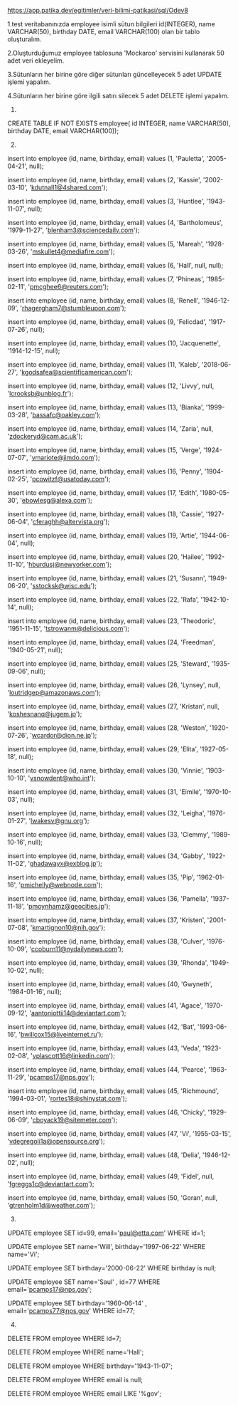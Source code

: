 https://app.patika.dev/egitimler/veri-bilimi-patikasi/sql/Odev8

1.test veritabanınızda employee isimli sütun bilgileri id(INTEGER), name VARCHAR(50), birthday DATE, email VARCHAR(100) olan bir tablo oluşturalım.

2.Oluşturduğumuz employee tablosuna 'Mockaroo' servisini kullanarak 50 adet veri ekleyelim.

3.Sütunların her birine göre diğer sütunları güncelleyecek 5 adet UPDATE işlemi yapalım.

4.Sütunların her birine göre ilgili satırı silecek 5 adet DELETE işlemi yapalım.

1.
CREATE TABLE  IF NOT EXISTS employee(
			id INTEGER,
			name VARCHAR(50),
			birthday DATE,
			email VARCHAR(100));
      
2.

insert into employee (id, name, birthday, email) values (1, 'Pauletta', '2005-04-21', null);

insert into employee (id, name, birthday, email) values (2, 'Kassie', '2002-03-10', 'kdutnall1@4shared.com');

insert into employee (id, name, birthday, email) values (3, 'Huntlee', '1943-11-07', null);

insert into employee (id, name, birthday, email) values (4, 'Bartholomeus', '1979-11-27', 'blenham3@sciencedaily.com');

insert into employee (id, name, birthday, email) values (5, 'Mareah', '1928-03-26', 'mskullet4@mediafire.com');

insert into employee (id, name, birthday, email) values (6, 'Hall', null, null);

insert into employee (id, name, birthday, email) values (7, 'Phineas', '1985-02-11', 'pmcghee6@reuters.com');

insert into employee (id, name, birthday, email) values (8, 'Renell', '1946-12-09', 'rhagergham7@stumbleupon.com');

insert into employee (id, name, birthday, email) values (9, 'Felicdad', '1917-07-26', null);

insert into employee (id, name, birthday, email) values (10, 'Jacquenette', '1914-12-15', null);

insert into employee (id, name, birthday, email) values (11, 'Kaleb', '2018-06-27', 'kgodsafea@scientificamerican.com');

insert into employee (id, name, birthday, email) values (12, 'Livvy', null, 'lcrooksb@unblog.fr');

insert into employee (id, name, birthday, email) values (13, 'Bianka', '1999-03-28', 'bassafc@oakley.com');

insert into employee (id, name, birthday, email) values (14, 'Zaria', null, 'zdockeryd@cam.ac.uk');

insert into employee (id, name, birthday, email) values (15, 'Verge', '1924-07-07', 'vmariote@jimdo.com');

insert into employee (id, name, birthday, email) values (16, 'Penny', '1904-02-25', 'pcowitzf@usatoday.com');

insert into employee (id, name, birthday, email) values (17, 'Edith', '1980-05-30', 'ebowlesg@alexa.com');

insert into employee (id, name, birthday, email) values (18, 'Cassie', '1927-06-04', 'cferaghh@altervista.org');

insert into employee (id, name, birthday, email) values (19, 'Artie', '1944-06-04', null);

insert into employee (id, name, birthday, email) values (20, 'Hailee', '1992-11-10', 'hburdusj@newyorker.com');

insert into employee (id, name, birthday, email) values (21, 'Susann', '1949-06-20', 'sstocksk@wisc.edu');

insert into employee (id, name, birthday, email) values (22, 'Rafa', '1942-10-14', null);

insert into employee (id, name, birthday, email) values (23, 'Theodoric', '1951-11-15', 'tstrowanm@delicious.com');

insert into employee (id, name, birthday, email) values (24, 'Freedman', '1940-05-21', null);

insert into employee (id, name, birthday, email) values (25, 'Steward', '1935-09-06', null);

insert into employee (id, name, birthday, email) values (26, 'Lynsey', null, 'loutridgep@amazonaws.com');

insert into employee (id, name, birthday, email) values (27, 'Kristan', null, 'koshesnanq@jugem.jp');

insert into employee (id, name, birthday, email) values (28, 'Weston', '1920-07-26', 'wcardor@dion.ne.jp');

insert into employee (id, name, birthday, email) values (29, 'Elita', '1927-05-18', null);

insert into employee (id, name, birthday, email) values (30, 'Vinnie', '1903-10-10', 'vsnowdent@who.int');

insert into employee (id, name, birthday, email) values (31, 'Eimile', '1970-10-03', null);

insert into employee (id, name, birthday, email) values (32, 'Leigha', '1976-01-27', 'lwakesv@gnu.org');

insert into employee (id, name, birthday, email) values (33, 'Clemmy', '1989-10-16', null);

insert into employee (id, name, birthday, email) values (34, 'Gabby', '1922-11-02', 'ghadawayx@exblog.jp');

insert into employee (id, name, birthday, email) values (35, 'Pip', '1962-01-16', 'pmichelly@webnode.com');

insert into employee (id, name, birthday, email) values (36, 'Pamella', '1937-11-18', 'pmoynhamz@geocities.jp');

insert into employee (id, name, birthday, email) values (37, 'Kristen', '2001-07-08', 'kmartignon10@nih.gov');

insert into employee (id, name, birthday, email) values (38, 'Culver', '1976-10-09', 'ccoburn11@nydailynews.com');

insert into employee (id, name, birthday, email) values (39, 'Rhonda', '1949-10-02', null);

insert into employee (id, name, birthday, email) values (40, 'Gwyneth', '1984-01-16', null);

insert into employee (id, name, birthday, email) values (41, 'Agace', '1970-09-12', 'aantoniottii14@deviantart.com');

insert into employee (id, name, birthday, email) values (42, 'Bat', '1993-06-16', 'bwillcox15@liveinternet.ru');

insert into employee (id, name, birthday, email) values (43, 'Veda', '1923-02-08', 'vplascott16@linkedin.com');

insert into employee (id, name, birthday, email) values (44, 'Pearce', '1963-11-29', 'pcamps17@nps.gov');

insert into employee (id, name, birthday, email) values (45, 'Richmound', '1994-03-01', 'rortes18@shinystat.com');

insert into employee (id, name, birthday, email) values (46, 'Chicky', '1929-06-09', 'cboyack19@sitemeter.com');

insert into employee (id, name, birthday, email) values (47, 'Vi', '1955-03-15', 'vdegregoli1a@opensource.org');

insert into employee (id, name, birthday, email) values (48, 'Delia', '1946-12-02', null);

insert into employee (id, name, birthday, email) values (49, 'Fidel', null, 'fgreggs1c@deviantart.com');

insert into employee (id, name, birthday, email) values (50, 'Goran', null, 'gtrenholm1d@weather.com');


3.
UPDATE employee
SET id=99, email='paul@etta.com'
WHERE id=1;

UPDATE employee
SET name='Will', birthday='1997-06-22'
WHERE name='Vi';

UPDATE employee
SET birthday='2000-06-22'
WHERE birthday is null;

UPDATE employee
SET name='Saul' , id=77
WHERE email='pcamps17@nps.gov';

UPDATE employee
SET birthday='1960-06-14' , email='pcamps77@nps.gov'
WHERE id=77;

4.
DELETE FROM employee
WHERE id=7;

DELETE FROM employee
WHERE name='Hall';

DELETE FROM employee
WHERE birthday='1943-11-07';

DELETE FROM employee
WHERE email is null;

DELETE FROM employee
WHERE email LIKE '%gov';

